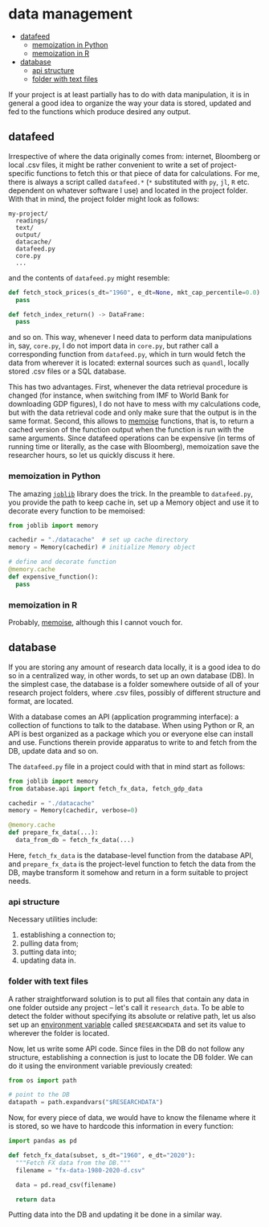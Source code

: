 # data management

<!-- TOC -->

- [datafeed](#datafeed)
  - [memoization in Python](#memoization-in-python)
  - [memoization in R](#memoization-in-r)
- [database](#database)
  - [api structure](#api-structure)
  - [folder with text files](#folder-with-text-files)

<!-- /TOC -->

If your project is at least partially has to do with data manipulation, it is in general a good idea to organize the way your data is stored, updated and fed to the functions which produce desired any output.

## datafeed
Irrespective of where the data originally comes from: internet, Bloomberg or local .csv files, it might be rather convenient to write a set of project-specific functions to fetch this or that piece of data for calculations. For me, there is always a script called `datafeed.*` (`*` substituted with `py`, `jl`, `R` etc. dependent on whatever software I use) and located in the project folder. With that in mind, the project folder might look as follows:
```
my-project/
  readings/
  text/
  output/
  datacache/
  datafeed.py
  core.py
  ...
```
and the contents of `datafeed.py` might resemble:
```python
def fetch_stock_prices(s_dt="1960", e_dt=None, mkt_cap_percentile=0.0):
  pass

def fetch_index_return() -> DataFrame:
  pass
```
and so on. This way, whenever I need data to perform data manipulations in, say, `core.py`, I do not import data in `core.py`, but rather call a corresponding function from `datafeed.py`, which in turn would fetch the data from wherever it is located: external sources such as `quandl`, locally stored .csv files or a SQL database.

This has two advantages. First, whenever the data retrieval procedure is changed (for instance, when switching from IMF to World Bank for downloading GDP figures), I do not have to mess with my calculations code, but with the data retrieval code and only make sure that the output is in the same format. Second, this allows to [memoise](https://en.wikipedia.org/wiki/Memoization) functions, that is, to return a cached version of the function output when the function is run with the same arguments. Since datafeed operations can be expensive (in terms of running time or literally, as the case with Bloomberg), memoization save the researcher hours, so let us quickly discuss it here.

### memoization in Python
The amazing [`joblib`](https://joblib.readthedocs.io/en/latest/) library does the trick. In the preamble to `datafeed.py`, you provide the path to keep cache in, set up a Memory object and use it to decorate every function to be memoised:
```python
from joblib import memory

cachedir = "./datacache"  # set up cache directory
memory = Memory(cachedir) # initialize Memory object

# define and decorate function
@memory.cache
def expensive_function():
  pass
```

### memoization in R
Probably, [memoise](https://cran.r-project.org/web/packages/memoise/index.html), although this I cannot vouch for.

## database
If you are storing any amount of research data locally, it is a good idea to do so in a centralized way, in other words, to set up an own database (DB). In the simplest case, the database is a folder somewhere outside of all of your research project folders, where .csv files, possibly of different structure and format, are located.

With a database comes an API (application programming interface): a collection of functions to talk to the database. When using Python or R, an API is best organized as a package which you or everyone else can install and use. Functions therein provide apparatus to write to and fetch from the DB, update data and so on.

The `datafeed.py` file in a project could with that in mind start as follows:
```python
from joblib import memory
from database.api import fetch_fx_data, fetch_gdp_data

cachedir = "./datacache"
memory = Memory(cachedir, verbose=0)

@memory.cache
def prepare_fx_data(...):
  data_from_db = fetch_fx_data(...)
```
Here, `fetch_fx_data` is the database-level function from the database API, and `prepare_fx_data` is the project-level function to fetch the data from the DB, maybe transform it somehow and return in a form suitable to project needs.

### api structure
Necessary utilities include:
1.  establishing a connection to;
2.  pulling data from;
3.  putting data into;
4.  updating data in.

### folder with text files
A rather straightforward solution is to put all files that contain any data in one folder outside any project &ndash; let's call it `research_data`. To be able to detect the folder without specifying its absolute or relative path, let us also set up an [environment variable](https://www.architectryan.com/2018/08/31/how-to-change-environment-variables-on-windows-10/) called `$RESEARCHDATA` and set its value to wherever the folder is located.

Now, let us write some API code. Since files in the DB do not follow any structure, establishing a connection is just to locate the DB folder. We can do it using the environment variable previously created:
```python
from os import path

# point to the DB
datapath = path.expandvars("$RESEARCHDATA")

```
Now, for every piece of data, we would have to know the filename where it is stored, so we have to hardcode this information in every function:
```python
import pandas as pd

def fetch_fx_data(subset, s_dt="1960", e_dt="2020"):
  """Fetch FX data from the DB."""
  filename = "fx-data-1980-2020-d.csv"

  data = pd.read_csv(filename)

  return data
```
Putting data into the DB and updating it be done in a similar way.

<!-- ### SQL database
In what follows we will discuss how to set up an own SQL database and serve it locally for research purposes. It does not always pay off to set up an own database, as fixed costs are rather high, but when it is up and running, the convenience of having it rapidly becomes noticeable. A good case for doing this is when large amounts of relational data of different data types are involved and a quick and memory-efficient data retrieval routine is desired.

Let us suppose you are doing research on stocks. You think you would need to identify stocks by the issuer company's name and filter by the company's market capitalization (e.g. take 100 largest companies). You would want to pull time series data of stock prices. Hence, your requirements include the following:
*   store numeric data (prices, market cap);
*   store date-like data (observations dates);
*   store text data (company names);
*   map stocks to companies and vice versa.

Is this a good case for an own DB? Probably, yes, since 1) there are thousands of stocks in CRSP with thousands of date-value pairs; 2) multiple datatypes are involved (numeric, date, string) and 3) there is a relation to be imposed (one company -> many stocks, one stock -> one company).

On the other hand, -->

<!-- ## three forms of project data
### final form
In most projects, the destination point is publication, defined broadly as something aimed at communicating the results to an audience. This can be a journal article, a presentation at a conference or a memo to yourself &ndash; in any way, there are likely to be figures and tables involved. **The third, or final, form** of project data is the data which is plotted, summarized and tabulated nigh the destination. This is usually the most important data in your project, since it conveys the results of your work, but also the most processed and the most subject to change. Let us say, there is Figure 1 and Table 1 in your research. They were most probably produced similar to the following:
```python
def figure_1(data, parameters):
  plot(data, parameters)
  ...

def table_1(data, parameters):
  s_data = summarize(data)
  s_data.to_latex()
  ...
```
The data that goes into these tables is in the final form. It will probably change not once or twice, for the reason of data updates alone, which would result in new figures and tables. It is a good idea to store this data for the following becomes easier:
1.  redraw pictures and rewrite tables using a different style or format;
2.  address audience's questions and comments, such as 'what happened in March 2020?' etc.;
3.  share data with whoever (including the future you!) would like to use it, e.g. to check if your policy uncertainty measure is correlated with their option-implied volatility.

### raw form
Raw data comes from data providers and open sources. It is the data over which you have no control: stock quotes, quarterly GDP values, tweets, satellite images and so on. It is a good idea to store this data locally unless the data provider forbids it explicitly, and in any case, you should store raw data only in its unchanged form, unless the transformation you apply before storing is fully reversible (examples of non-reversible transformations are resampling, aggregation and differencing).

### intermediate form
All data between the raw and final forms counts as intermediate. In general, you would want to store it only if the calculations leading to its acquisition are too time-consuming to be repeated. -->
